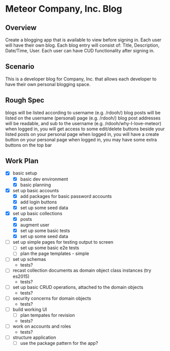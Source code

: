 # Meteor Company, Inc. Blog

## Overview
Create a blogging app that is available to view before signing in. Each user will have their own blog. Each blog entry will consist of: Title, Description, Date/Time, User. Each user can have CUD functionality after signing in.

## Scenario
This is a developer blog for Company, Inc. that allows each developer to have their own personal blogging space.

## Rough Spec
blogs will be listed according to username (e.g. /rdooh/)
blog posts will be listed on the username (personal) page (e.g. /rdooh/)
blog post addresses will be readable, and sub to the username (e.g. /rdooh/why-I-love-meteor)
when logged in, you will get access to some edit/delete buttons beside your listed posts on your personal page
when logged in, you will have a create button on your personal page
when logged in, you may have some extra buttons on the top bar

## Work Plan
- [x] basic setup
  - [x] basic dev environment
  - [x] basic planning
- [x] set up basic accounts
  - [x] add packages for basic password accounts
  - [x] add login buttons
  - [x] set up some seed data
- [x] set up basic collections
  - [x] posts
  - [x] augment user
  - [x] set up some basic tests
  - [x] set up some seed data
- [ ] set up simple pages for testing output to screen
  - [ ] set up some basic e2e tests
  - [ ] plan the page templates - simple
- [ ] set up schemas
  - tests?
- [ ] recast collection documents as domain object class instances (try es2015)
  - tests?
- [ ] set up basic CRUD operations, attached to the domain objects
  - tests?
- [ ] security concerns for domain objects
  - tests?
- [ ] build working UI
  - [ ] plan tempates for revision
  - tests?
- [ ] work on accounts and roles
  - tests?
- [ ] structure application
  - [ ] use the package pattern for the app?
